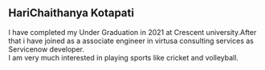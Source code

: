 ## HariChaithanya Kotapati

I have completed my Under Graduation in 2021 at Crescent university.After that i have joined as a associate engineer in virtusa consulting services as Servicenow developer.<br>
I am very much interested in playing sports like cricket and volleyball.


